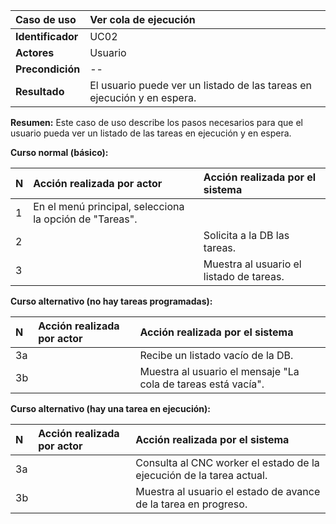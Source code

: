 | **Caso de uso**      | **Ver cola de ejecución** |
| :---        | :---        |
| **Identificador**      | UC02 |
| **Actores**      | Usuario |
| **Precondición**   | -- |
| **Resultado**   | El usuario puede ver un listado de las tareas en ejecución y en espera. |

**Resumen:**
Este caso de uso describe los pasos necesarios para que el usuario pueda ver un listado de las tareas en ejecución y en espera.

**Curso normal (básico):**

| **N**      | **Acción realizada por actor** | **Acción realizada por el sistema** |
| :---        | :---        | :---        |
| 1      | En el menú principal, selecciona la opción de "Tareas". |  |
| 2      |  | Solicita a la DB las tareas. |
| 3      |  | Muestra al usuario el listado de tareas. |

**Curso alternativo (no hay tareas programadas):**

| **N**      | **Acción realizada por actor** | **Acción realizada por el sistema** |
| :---        | :---        | :---        |
| 3a      |  | Recibe un listado vacío de la DB. |
| 3b      |  | Muestra al usuario el mensaje "La cola de tareas está vacía". |

**Curso alternativo (hay una tarea en ejecución):**

| **N**      | **Acción realizada por actor** | **Acción realizada por el sistema** |
| :---        | :---        | :---        |
| 3a      |  | Consulta al CNC worker el estado de la ejecución de la tarea actual. |
| 3b      |  | Muestra al usuario el estado de avance de la tarea en progreso. |
